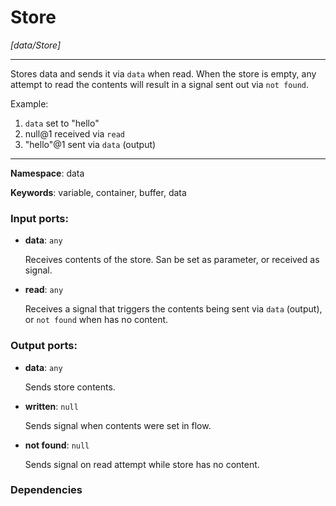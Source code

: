 # Store

_[data/Store]_

---

Stores data and sends it via `data` when read. When the store is empty, any attempt to read the contents will result in a signal sent out via `not found`.

Example:
1. `data` set to "hello"
2. null@1 received via `read`
3. "hello"@1 sent via `data` (output)

---

__Namespace__: data

__Keywords__: variable, container, buffer, data

### Input ports:

* __data__: ` any `

    Receives contents of the store. San be set as parameter, or received as signal.


* __read__: ` any `

    Receives a signal that triggers the contents being sent via `data` (output), or `not found` when has no content.

### Output ports:

* __data__: ` any `

    Sends store contents.


* __written__: ` null `

    Sends signal when contents were set in flow.


* __not found__: ` null `

    Sends signal on read attempt while store has no content.

### Dependencies





